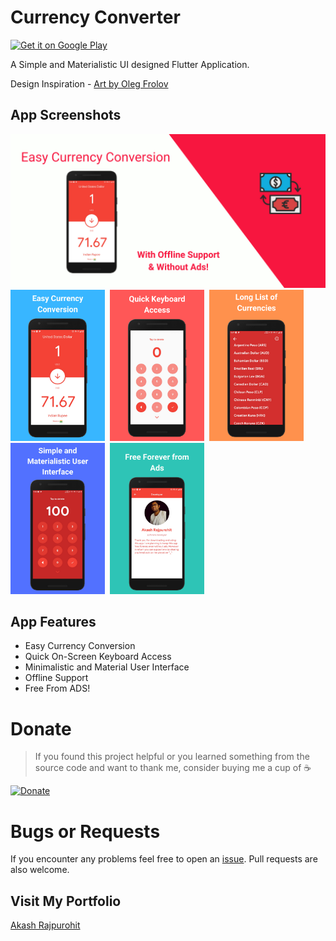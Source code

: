 # Currency Converter

<a href="https://play.google.com/store/apps/details?id=com.akash.currency_converter"><img alt="Get it on Google Play" src="https://play.google.com/intl/en_us/badges/images/generic/en-play-badge.png" height=50px/></a>

A Simple and Materialistic UI designed Flutter Application.

Design Inspiration - [Art by Oleg Frolov](https://dribbble.com/shots/4816296-Stylish-Currency-Converter-iOS-app)

## App Screenshots 

<img src="mockups/Feature_Graphic.png"><br />
<img src="mockups/1.png" height="30%" width="30%">&nbsp;
<img src="mockups/2.png" height="30%" width="30%">&nbsp;
<img src="mockups/3.png" height="30%" width="30%">&nbsp;
<img src="mockups/4.png" height="30%" width="30%">&nbsp;
<img src="mockups/5.png" height="30%" width="30%">&nbsp;

## App Features
* Easy Currency Conversion
* Quick On-Screen Keyboard Access
* Minimalistic and Material User Interface
* Offline Support
* Free From ADS!

# Donate
> If you found this project helpful or you learned something from the source code and want to thank me, consider buying me a cup of :coffee:

[![Donate](https://img.shields.io/badge/Donate-PayPal-green.svg)](https://www.paypal.me/RajpurohitAkash)

# Bugs or Requests

If you encounter any problems feel free to open an [issue](https://github.com/AkashRajpurohit/Currency-Converter/issues/new). Pull requests are also welcome.

## Visit My Portfolio
[Akash Rajpurohit](https://akashrajpurohit.cf)
